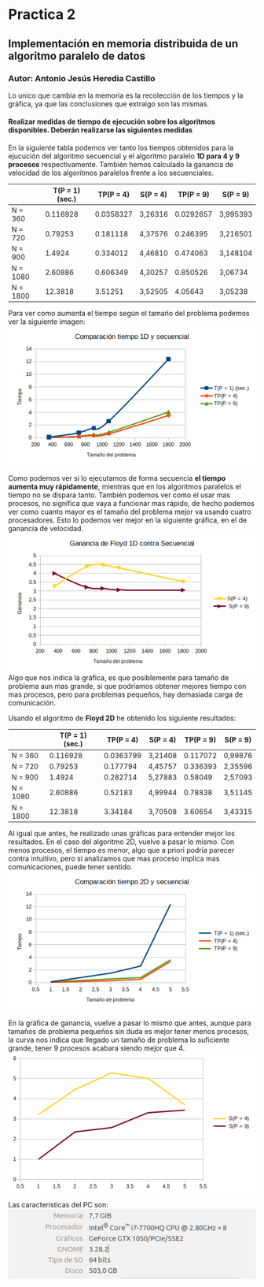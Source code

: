 # Practica 2
## Implementación en memoria distribuida de un algoritmo paralelo de datos
### Autor: Antonio Jesús Heredia Castillo
Lo unico que cambia en la memoria es la recolección de los tiempos y la gráfica, ya que las conclusiones que extraigo son las mismas.

#### Realizar medidas de tiempo de ejecución sobre los algoritmos disponibles. Deberán realizarse las siguientes medidas
En la siguiente tabla podemos ver tanto los tiempos obtenidos para la ejucución del algoritmo secuencial y el algoritmo paralelo **1D para 4 y 9 procesos** respectivamente. También hemos calculado la ganancia de velocidad de los algoritmos paralelos frente a los secuenciales. 


|          | T(P = 1) (sec.) | TP(P = 4) | S(P = 4) | TP(P = 9) | S(P = 9) |
| -------- | --------------- | --------- | -------- | --------- | -------- |
| N = 360  | 0.116928        | 0.0358327 | 3,26316  | 0.0292657 | 3,995393 |
| N = 720  | 0.79253         | 0.181118  | 4,37576  | 0.246395  | 3,216501 |
| N = 900  | 1.4924          | 0.334012  | 4,46810  | 0.474063  | 3,148104 |
| N = 1080 | 2.60886         | 0.606349  | 4,30257  | 0.850526  | 3,06734  |
| N = 1800 | 12.3818         | 3.51251   | 3,52505  | 4.05643   | 3,05238  |

Para ver como aumenta el tiempo según el tamaño del problema podemos ver la siguiente imagen:
\
![](img/1dTiempos.png)

Como podemos ver si lo ejecutamos de forma secuencia **el tiempo aumenta muy rápidamente**, mientras que en los algoritmos paralelos el tiempo no se dispara tanto. También podemos ver como el usar mas procesos, no significa que vaya a funcionar mas rápido, de hecho podemos ver como cuanto mayor es el tamaño del problema mejor va usando cuatro procesadores. Esto lo podemos ver mejor en la siguiente gráfica, en el de ganancia de velocidad.
\
![](img/1dganancia.png)
Algo que nos indica la gráfica, es que posiblemente para tamaño de problema aun mas grande, si que podríamos obtener mejores tiempo con mas procesos, pero para problemas pequeños, hay demasiada carga de comunicación. 

Usando el algoritmo de **Floyd 2D** he obtenido los siguiente resultados:

|          | T(P = 1) (sec.) | TP(P = 4) | S(P = 4) | TP(P = 9) | S(P = 9) |
| -------- | --------------- | --------- | -------- | --------- | -------- |
| N = 360  | 0.116928        | 0.0363799 | 3,21408  | 0.117072  | 0,99876  |
| N = 720  | 0.79253         | 0.177794  | 4,45757  | 0.336393  | 2,35596  |
| N = 900  | 1.4924          | 0.282714  | 5,27883  | 0.58049   | 2,57093  |
| N = 1080 | 2.60886         | 0.52183   | 4,99944  | 0.78838   | 3,51145  |
| N = 1800 | 12.3818         | 3.34184   | 3,70508  | 3.60654   | 3,43315  |


Al igual que antes, he realizado unas gráficas para entender mejor los resultados. En el caso del algoritmo 2D, vuelve a pasar lo mismo. Con menos procesos, el tiempo es menor, algo que a priori podría parecer contra intuitivo, pero si analizamos que mas proceso implica mas comunicaciones, puede tener sentido.
\
![](img/2dTiempos.png)

En la gráfica de ganancia, vuelve a pasar lo mismo que antes, aunque para tamaños de problema pequeños sin duda es mejor tener menos procesos, la curva nos indica que llegado un tamaño de problema lo suficiente grande, tener 9 procesos acabara siendo mejor que 4.
\
![](img/2dganancia.png)


Las características del PC son:
\
![](img/caracteristicas.png)

